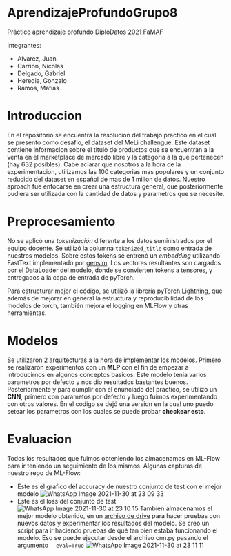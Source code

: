 # AprendizajeProfundoGrupo8
Práctico aprendizaje profundo DiploDatos 2021 FaMAF

Integrantes:
- Alvarez, Juan
- Carrion, Nicolas
- Delgado, Gabriel
- Heredia, Gonzalo
- Ramos, Matias 

# Introduccion

En el repositorio se encuentra la resolucion del trabajo practico en el cual se presento como desafio, el dataset del MeLi challengue.
Este dataset contiene informacion sobre el titulo de productos que se encuentran a la venta en el marketplace de mercado libre
y la categoria a la que pertenecen (hay 632 posibles).
Cabe aclarar que nosotros a la hora de la experimentacion, utilizamos las 100 categorias mas populares y un conjunto reducido del dataset en español de mas de 1 millon de datos.
Nuestro aproach fue enfocarse en crear una estructura general, que posteriormente pudiera ser utilizada con la cantidad de datos y parametros que se necesite. 

# Preprocesamiento 

No se aplicó una *tokenización* diferente a los datos suministrados por el equipo docente. Se utilizó la columna `tokenized_title` como entrada de nuestros modelos. Sobre estos tokens se entrenó un *embedding* utilizando FastText implementado por [gensim](https://radimrehurek.com/gensim/models/fasttext.html). Los vectores resultantes son cargados por el DataLoader del modelo, donde se convierten tokens a tensores, y entregados a la capa de entrada de pyTorch.

Para estructurar mejor el código, se utilizó la librería [pyTorch Lightning](https://www.pytorchlightning.ai/), que además de mejorar en general la estructura y reproducibilidad de los modelos de torch, también mejora el logging en MLFlow y otras herramientas.

# Modelos 

Se utilizaron 2 arquitecturas a la hora de implementar los modelos. Primero se realizaron experimentos con un **MLP** con el fin de empezar a introducirnos en algunos conceptos basicos. Este modelo tenia varios parametros por defecto y nos dio resultados bastantes buenos.
Posteriormente y para cumplir con el enunciado del practico, se utilizo un **CNN**, primero con parametos por defecto y luego fuimos experimentando con otros valores. En el codigo se dejó una version en la cual uno puedo setear los parametros con los cuales se puede probar ****checkear esto****.

# Evaluacion

Todos los resultados que fuimos obteniendo los almacenamos en ML-Flow para ir teniendo un seguimiento de los mismos. Algunas capturas de nuestro repo de ML-Flow:
- Este es el grafico del accuracy de nuestro conjunto de test con el mejor modelo
![WhatsApp Image 2021-11-30 at 23 09 33](https://user-images.githubusercontent.com/38257398/144618532-e9f5088d-e2d1-44d9-a50c-89e7d328a88f.jpeg)
- Este es el loss del conjunto de test
![WhatsApp Image 2021-11-30 at 23 10 15](https://user-images.githubusercontent.com/38257398/144618550-45f0ecd4-937d-42ee-af1d-5548622c2e98.jpeg)
Tambien almacenamos el mejor modelo obtenido, en un [archivo de drive](https://drive.google.com/drive/folders/1jSpU9DA6YVLXgvlD-dNOzTCuVop0Fcl-?usp=sharing)  para hacer pruebas con nuevos datos y experimentar los resultados del modelo. Se creó un script para ir haciendo pruebas de qué tan bien estaba funcionando el modelo. Eso se puede ejecutar desde el archivo cnn.py pasando el argumento `--eval=True`
![WhatsApp Image 2021-11-30 at 23 11 11](https://user-images.githubusercontent.com/38257398/144619089-b0aa4956-0225-466d-9915-e75247946b2b.jpeg)
